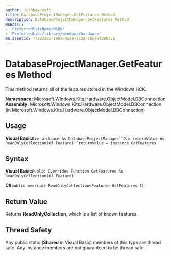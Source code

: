 ```yaml
---
author: joshbax-msft
title: DatabaseProjectManager.GetFeatures Method
description: DatabaseProjectManager.GetFeatures Method
MSHAttr:
- 'PreferredSiteName:MSDN'
- 'PreferredLib:/library/windows/hardware'
ms.assetid: 777832c5-168a-45aa-ac2a-cb57ef28033b
---
```


# DatabaseProjectManager.GetFeatures Method


This method returns all of the features stored in the Windows HCK.

**Namespace:** Microsoft.Windows.Kits.Hardware.ObjectModel.DBConnection **Assembly:** Microsoft.Windows.Kits.Hardware.ObjectModel.DBConnection (in Microsoft.Windows.Kits.Hardware.ObjectModel.DBConnection)

## Usage


**Visual Basic**`Dim instance As DatabaseProjectManager``Dim returnValue As ReadOnlyCollection(Of Feature)``returnValue = instance.GetFeatures`

## Syntax


**Visual Basic**`Public Overrides Function GetFeatures As ReadOnlyCollection(Of Feature)`

**C#**`public override ReadOnlyCollection<Feature> GetFeatures ()`

## Return Value


Returns **ReadOnlyCollection**, which is a list of known features.

## Thread Safety


Any public static (**Shared** in Visual Basic) members of this type are thread safe. Any instance members are not guaranteed to be thread safe.

 

 






